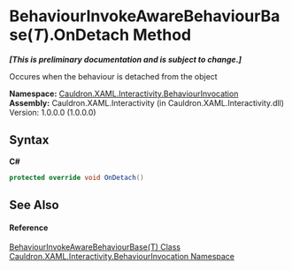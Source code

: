 # BehaviourInvokeAwareBehaviourBase(*T*).OnDetach Method 
 _**\[This is preliminary documentation and is subject to change.\]**_

Occures when the behaviour is detached from the object

**Namespace:**&nbsp;<a href="N_Cauldron_XAML_Interactivity_BehaviourInvocation">Cauldron.XAML.Interactivity.BehaviourInvocation</a><br />**Assembly:**&nbsp;Cauldron.XAML.Interactivity (in Cauldron.XAML.Interactivity.dll) Version: 1.0.0.0 (1.0.0.0)

## Syntax

**C#**<br />
``` C#
protected override void OnDetach()
```


## See Also


#### Reference
<a href="T_Cauldron_XAML_Interactivity_BehaviourInvocation_BehaviourInvokeAwareBehaviourBase_1">BehaviourInvokeAwareBehaviourBase(T) Class</a><br /><a href="N_Cauldron_XAML_Interactivity_BehaviourInvocation">Cauldron.XAML.Interactivity.BehaviourInvocation Namespace</a><br />